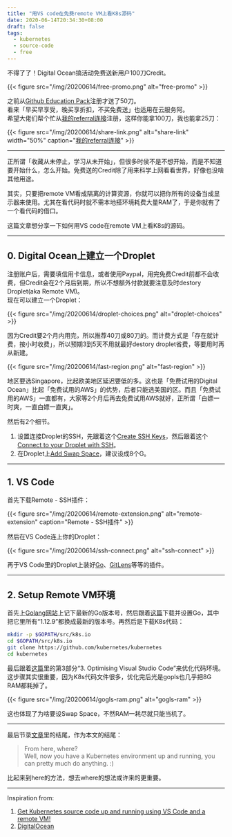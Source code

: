 ```yaml
---
title: "用VS code在免费remote VM上看K8s源码"
date: 2020-06-14T20:34:30+08:00
draft: false
tags: 
  - kubernetes
  - source-code
  - free
---
```


不得了了！Digital Ocean搞活动免费送新用户100刀Credit。

{{< figure src="/img/20200614/free-promo.png" alt="free-promo" >}}

之前从[Github Education Pack](https://education.github.com/pack)注册才送了50刀。\
看来「早买早享受，晚买享折扣，不买免费送」也适用在云服务阿。\
希望大佬们帮个忙从[我的referral连接](https://m.do.co/c/ab866ac15ee0)注册，这样你能拿100刀，我也能拿25刀：

{{< figure src="/img/20200614/share-link.png" alt="share-link" width="50%" caption="[我的referral连接](https://m.do.co/c/ab866ac15ee0)" >}}

---

正所谓「收藏从未停止，学习从未开始」，但很多时侯不是不想开始，而是不知道要开始什么，怎么开始。免费送的Credit除了用来科学上网看看世界，好像也没啥其他用途。

其实，只要把remote VM看成隔离的计算资源，你就可以把你所有的设备当成显示器来使用。尤其在看代码时就不需本地搭环境耗费大量RAM了，于是你就有了一个看代码的借口。

这篇文章想分享一下如何用VS code在remote VM上看K8s的源码。

---

## 0. Digital Ocean上建立一个Droplet

注册账户后，需要填信用卡信息，或者使用Paypal，用完免费Credit前都不会收费，但Credit会在2个月后到期，所以不想额外付款就要注意及时destory Droplet(aka Remote VM)。\
现在可以建立一个Droplet：

{{< figure src="/img/20200614/droplet-choices.png" alt="droplet-choices" >}}

因为Credit要2个月内用完，所以推荐40刀或80刀的。而计费方式是「存在就计费，按小时收费」，所以预期3到5天不用就最好destory droplet省费，等要用时再从新建。

{{< figure src="/img/20200614/fast-region.png" alt="fast-region" >}}

地区要选Singapore，比起欧美地区延迟要低的多。这也是「免费试用的Digital Ocean」比起「免费试用的AWS」的优势，后者只能选美国的区。而且「免费试用的AWS」一直都有，大家等2个月后再去免费试用AWS就好，正所谓「白嫖一时爽，一直白嫖一直爽」。

然后有2个细节。
1. 设置连接Droplet的SSH，先跟着这个[Create SSH Keys](https://www.digitalocean.com/docs/droplets/how-to/add-ssh-keys/create-with-openssh/)，然后跟着这个[Connect to your Droplet with SSH](https://www.digitalocean.com/docs/droplets/how-to/connect-with-ssh/openssh/)。
2. 在Droplet上[Add Swap Space](https://www.digitalocean.com/community/tutorials/how-to-add-swap-space-on-ubuntu-16-04)，建议设成8个G。

---

## 1. VS Code

首先下载Remote - SSH插件：

{{< figure src="/img/20200614/remote-extension.png" alt="remote-extension" caption="Remote - SSH插件" >}}

然后在VS Code连上你的Droplet：

{{< figure src="/img/20200614/ssh-connect.png" alt="ssh-connect" >}}

再于VS Code里的Droplet上装好[Go](https://github.com/golang/vscode-go)、[GitLens](https://github.com/eamodio/vscode-gitlens)等等的插件。

---

## 2. Setup Remote VM环境

首先上[Golang网站](https://golang.org/dl/)上记下最新的Go版本号，然后跟着[这篇](https://www.linode.com/docs/development/go/install-go-on-ubuntu/)下载并设置Go，其中把它里所有“1.12.9”都换成最新的版本号。再然后是下载K8s代码：
```bash
mkdir -p $GOPATH/src/k8s.io
cd $GOPATH/src/k8s.io
git clone https://github.com/kubernetes/kubernetes
cd kubernetes
```
最后跟着[这篇](https://medium.com/analytics-vidhya/the-easy-way-to-get-the-kubernetes-source-code-up-and-running-using-vs-code-and-a-remote-vm-689b0ecb9d0c)里的第3部分“3. Optimising Visual Studio Code”来优化代码环境。这步骤其实很重要，因为K8s代码文件很多，优化完后光是gopls也几乎把8G RAM都耗掉了。

{{< figure src="/img/20200614/gogls-ram.png" alt="gogls-ram" >}}

这也体现了为啥要设Swap Space，不然RAM一耗尽就只能当机了。

---

最后节录[文章](https://medium.com/analytics-vidhya/the-easy-way-to-get-the-kubernetes-source-code-up-and-running-using-vs-code-and-a-remote-vm-689b0ecb9d0c)里的结尾，作为本文的结尾：

> From here, where?\
Well, now you have a Kubernetes environment up and running, you can pretty much do anything. :)

比起来到here的方法，想去where的想法或许来的更重要。

---

Inspiration from:
1. [Get Kubernetes source code up and running using VS Code and a remote VM!](https://medium.com/analytics-vidhya/the-easy-way-to-get-the-kubernetes-source-code-up-and-running-using-vs-code-and-a-remote-vm-689b0ecb9d0c)
2. [DigitalOcean](https://www.digitalocean.com/)